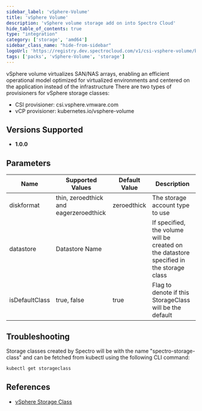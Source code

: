 ```yaml
---
sidebar_label: 'vSphere-Volume'
title: 'vSphere Volume'
description: 'vSphere volume storage add on into Spectro Cloud'
hide_table_of_contents: true
type: "integration"
category: ['storage', 'amd64']
sidebar_class_name: "hide-from-sidebar"
logoUrl: 'https://registry.dev.spectrocloud.com/v1/csi-vsphere-volume/blobs/sha256:2cd106b353cb492d4647a1562fe59db6a1aeb792333900fe4e15237f899298b5?type=image/png'
tags: ['packs', 'vSphere-Volume', 'storage']
---
```



vSphere volume virtualizes SAN/NAS arrays, enabling an efficient operational model optimized for virtualized environments and centered on the application instead of the infrastructure There are two types of provisioners for vSphere storage classes:

* CSI provisioner: csi.vsphere.vmware.com
* vCP provisioner: kubernetes.io/vsphere-volume

## Versions Supported

<Tabs queryString="versions">
<TabItem label="1.0.x" value="1.0.x">

* **1.0.0**

</TabItem>
</Tabs>

## Parameters

| Name | Supported Values | Default Value | Description |
| --- | --- | --- | --- |
| diskformat | thin, zeroedthick and eagerzeroedthick | zeroedthick | The storage account type to use |
| datastore | Datastore Name | | If specified, the volume will be created on the datastore specified in the storage class |
| isDefaultClass | true, false | true | Flag to denote if this StorageClass will be the default |



## Troubleshooting

Storage classes created by Spectro will be with the name "spectro-storage-class" and can be fetched from kubectl using the following CLI command:

```bash
kubectl get storageclass
```

## References

- [vSphere Storage Class](https://kubernetes.io/docs/concepts/storage/storage-classes/#vsphere)

